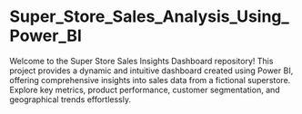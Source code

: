 # Super_Store_Sales_Analysis_Using_Power_BI
Welcome to the Super Store Sales Insights Dashboard repository! This project provides a dynamic and intuitive dashboard created using Power BI, offering comprehensive insights into sales data from a fictional superstore. Explore key metrics, product performance, customer segmentation, and geographical trends effortlessly.
